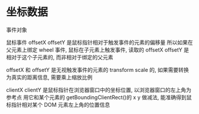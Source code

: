 # 坐标数据

事件对象

鼠标事件
offsetX offsetY 是鼠标指针相对于触发事件的元素的偏移量
所以如果在父元素上绑定 wheel 事件, 鼠标在子元素上触发事件, 读取的 offsetX offsetY 是相对于这个子元素的, 而非相对于绑定的父元素

offsetX 和 offsetY 是无视触发事件的元素的 transform scale 的,
如果需要转换为真实的距离信息, 需要乘上缩放比例

clientX clientY 是鼠标指针在浏览器窗口中的坐标位置, 以浏览器窗口的左上角为参考点
用它和某个元素的 getBoundingClientRect()的 x y 做减法, 能准确得到鼠标指针相对某个 DOM 元素左上角的位置信息
